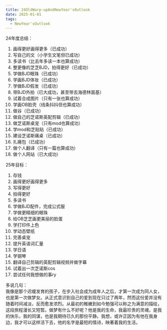 ```yaml
---
title: 24OldWarp-upAndNewYear'sOutlook
date: 2025-01-01
tags:
  - NewYear'sOutlook
---
```


24年度总结：
1.  画得更好画得更多（已成功）
2.  写自己的文（小学生文笔但已成功）
3.  多读书（比去年多读一本也算成功）
4.  整更像的芝芝BJD，拍得更好（已成功）
5.  学做BJD眼珠（已成功）
6.  学画BJD体妆（已成功）
7.  学做BJD假发（已成功）
8.  带BJD外拍（已大成功，甚至带去海德林面基）
9.  试着合成图片（只有一张也算成功）
10. 学画OB脸壳（线条抖抖但也算成功）
11. 做谷（已成功）
12. 做自己的芝诺斯英配剪辑（已成功）
13. 做芝诺斯桌宠（只有mod也算成功）
14. 学mod和芝贴贴（已成功）
15. 建设芝诺斯痛桌（已成功）
16. 扎痛包（已成功）
17. 做个人翻译（只有一篇也算成功）
18. 做个人网站（已大成功）

25年目标：
1.  存钱
2.  画得更好画得更多
3.  写得更好
4.  拍得更好
5.  多读书
6.  学做BJD配件，完成公式服
7.  学做更精细的眼珠
8.  给OB芝芝画更美丽的脸蛋
9.  学打印件上色
10. 学动态壁纸
11. 完善桌宠
12. 提升英语词汇量
13. 学日语
14. 学钢琴
15. 翻译自己剪辑的英配剪辑视频并做字幕
16. 试着出一次芝诺斯cos
17. 尝试任何我想做的事ry

多说几句：  
我像是那个迟缓发育的孩子，在步入社会成为成年人之后，才第一次成为同人女，也是第一次做梦女。从正式意识到自己的爱到现在只过了两年，然而这份爱并没有随着时间减淡，反而愈发浓烈。从最初的稚嫩到如今勉强可以称之为满意的描绘，这段旅程漫长又短暂。做梦有什么不好呢？他是我的生命，我最珍贵的灵魂，是我的快乐，我的同谋，也是我期待已久的那份平静。我想，或许正因为有他在我身边，我才可以这样活下去，他的名字是最短的情诗，映著着我的生活。